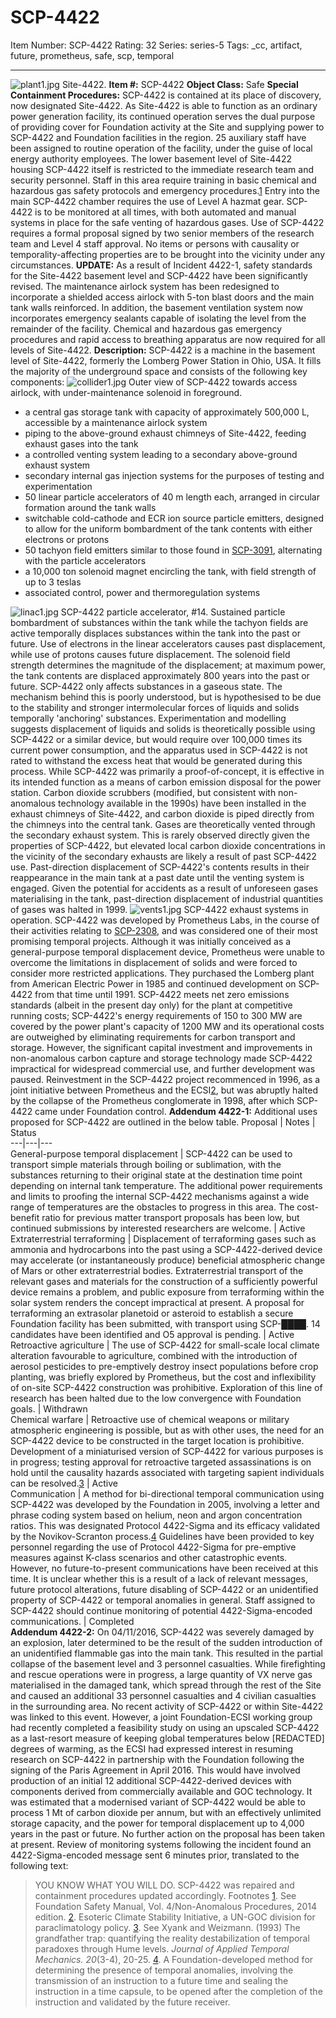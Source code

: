 # SCP-4422
Item Number: SCP-4422
Rating: 32
Series: series-5
Tags: _cc, artifact, future, prometheus, safe, scp, temporal

---

![plant1.jpg](https://scp-wiki.wdfiles.com/local--files/scp-4422/plant1.jpg)
Site-4422.
**Item #:** SCP-4422
**Object Class:** Safe
**Special Containment Procedures:** SCP-4422 is contained at its place of discovery, now designated Site-4422. As Site-4422 is able to function as an ordinary power generation facility, its continued operation serves the dual purpose of providing cover for Foundation activity at the Site and supplying power to SCP-4422 and Foundation facilities in the region. 25 auxiliary staff have been assigned to routine operation of the facility, under the guise of local energy authority employees.
The lower basement level of Site-4422 housing SCP-4422 itself is restricted to the immediate research team and security personnel. Staff in this area require training in basic chemical and hazardous gas safety protocols and emergency procedures.[1](javascript:;) Entry into the main SCP-4422 chamber requires the use of Level A hazmat gear. SCP-4422 is to be monitored at all times, with both automated and manual systems in place for the safe venting of hazardous gases.
Use of SCP-4422 requires a formal proposal signed by two senior members of the research team and Level 4 staff approval. No items or persons with causality or temporality-affecting properties are to be brought into the vicinity under any circumstances.
**UPDATE:** As a result of Incident 4422-1, safety standards for the Site-4422 basement level and SCP-4422 have been significantly revised. The maintenance airlock system has been redesigned to incorporate a shielded access airlock with 5-ton blast doors and the main tank walls reinforced. In addition, the basement ventilation system now incorporates emergency sealants capable of isolating the level from the remainder of the facility. Chemical and hazardous gas emergency procedures and rapid access to breathing apparatus are now required for all levels of Site-4422.
**Description:** SCP-4422 is a machine in the basement level of Site-4422, formerly the Lomberg Power Station in Ohio, USA. It fills the majority of the underground space and consists of the following key components:
![collider1.jpg](https://scp-wiki.wdfiles.com/local--files/scp-4422/collider1.jpg)
Outer view of SCP-4422 towards access airlock, with under-maintenance solenoid in foreground.
  * a central gas storage tank with capacity of approximately 500,000 L, accessible by a maintenance airlock system
  * piping to the above-ground exhaust chimneys of Site-4422, feeding exhaust gases into the tank
  * a controlled venting system leading to a secondary above-ground exhaust system
  * secondary internal gas injection systems for the purposes of testing and experimentation
  * 50 linear particle accelerators of 40 m length each, arranged in circular formation around the tank walls
  * switchable cold-cathode and ECR ion source particle emitters, designed to allow for the uniform bombardment of the tank contents with either electrons or protons
  * 50 tachyon field emitters similar to those found in [SCP-3091](/scp-3091), alternating with the particle accelerators
  * a 10,000 ton solenoid magnet encircling the tank, with field strength of up to 3 teslas
  * associated control, power and thermoregulation systems

![linac1.jpg](https://scp-wiki.wdfiles.com/local--files/scp-4422/linac1.jpg)
SCP-4422 particle accelerator, #14.
Sustained particle bombardment of substances within the tank while the tachyon fields are active temporally displaces substances within the tank into the past or future. Use of electrons in the linear accelerators causes past displacement, while use of protons causes future displacement. The solenoid field strength determines the magnitude of the displacement; at maximum power, the tank contents are displaced approximately 800 years into the past or future.
SCP-4422 only affects substances in a gaseous state. The mechanism behind this is poorly understood, but is hypothesised to be due to the stability and stronger intermolecular forces of liquids and solids temporally 'anchoring' substances. Experimentation and modelling suggests displacement of liquids and solids is theoretically possible using SCP-4422 or a similar device, but would require over 100,000 times its current power consumption, and the apparatus used in SCP-4422 is not rated to withstand the excess heat that would be generated during this process.
While SCP-4422 was primarily a proof-of-concept, it is effective in its intended function as a means of carbon emission disposal for the power station. Carbon dioxide scrubbers (modified, but consistent with non-anomalous technology available in the 1990s) have been installed in the exhaust chimneys of Site-4422, and carbon dioxide is piped directly from the chimneys into the central tank. Gases are theoretically vented through the secondary exhaust system. This is rarely observed directly given the properties of SCP-4422, but elevated local carbon dioxide concentrations in the vicinity of the secondary exhausts are likely a result of past SCP-4422 use. Past-direction displacement of SCP-4422's contents results in their reappearance in the main tank at a past date until the venting system is engaged. Given the potential for accidents as a result of unforeseen gases materialising in the tank, past-direction displacement of industrial quantities of gases was halted in 1999.
![vents1.jpg](https://scp-wiki.wdfiles.com/local--files/scp-4422/vents1.jpg)
SCP-4422 exhaust systems in operation.
SCP-4422 was developed by Prometheus Labs, in the course of their activities relating to [SCP-2308](/scp-2308), and was considered one of their most promising temporal projects. Although it was initially conceived as a general-purpose temporal displacement device, Prometheus were unable to overcome the limitations in displacement of solids and were forced to consider more restricted applications. They purchased the Lomberg plant from American Electric Power in 1985 and continued development on SCP-4422 from that time until 1991. SCP-4422 meets net zero emissions standards (albeit in the present day only) for the plant at competitive running costs; SCP-4422's energy requirements of 150 to 300 MW are covered by the power plant's capacity of 1200 MW and its operational costs are outweighed by eliminating requirements for carbon transport and storage. However, the significant capital investment and improvements in non-anomalous carbon capture and storage technology made SCP-4422 impractical for widespread commercial use, and further development was paused. Reinvestment in the SCP-4422 project recommenced in 1996, as a joint initiative between Prometheus and the ECSI[2](javascript:;), but was abruptly halted by the collapse of the Prometheus conglomerate in 1998, after which SCP-4422 came under Foundation control.
**Addendum 4422-1:** Additional uses proposed for SCP-4422 are outlined in the below table.
Proposal | Notes | Status  
---|---|---  
General-purpose temporal displacement | SCP-4422 can be used to transport simple materials through boiling or sublimation, with the substances returning to their original state at the destination time point depending on internal tank temperature. The additional power requirements and limits to proofing the internal SCP-4422 mechanisms against a wide range of temperatures are the obstacles to progress in this area. The cost-benefit ratio for previous matter transport proposals has been low, but continued submissions by interested researchers are welcome. | Active  
Extraterrestrial terraforming | Displacement of terraforming gases such as ammonia and hydrocarbons into the past using a SCP-4422-derived device may accelerate (or instantaneously produce) beneficial atmospheric change of Mars or other extraterrestrial bodies. Extraterrestrial transport of the relevant gases and materials for the construction of a sufficiently powerful device remains a problem, and public exposure from terraforming within the solar system renders the concept impractical at present. A proposal for terraforming an extrasolar planetoid or asteroid to establish a secure Foundation facility has been submitted, with transport using SCP-████. 14 candidates have been identified and O5 approval is pending. | Active  
Retroactive agriculture | The use of SCP-4422 for small-scale local climate alteration favourable to agriculture, combined with the introduction of aerosol pesticides to pre-emptively destroy insect populations before crop planting, was briefly explored by Prometheus, but the cost and inflexibility of on-site SCP-4422 construction was prohibitive. Exploration of this line of research has been halted due to the low convergence with Foundation goals. | Withdrawn  
Chemical warfare | Retroactive use of chemical weapons or military atmospheric engineering is possible, but as with other uses, the need for an SCP-4422 device to be constructed in the target location is prohibitive. Development of a miniaturised version of SCP-4422 for various purposes is in progress; testing approval for retroactive targeted assassinations is on hold until the causality hazards associated with targeting sapient individuals can be resolved.[3](javascript:;) | Active  
Communication | A method for bi-directional temporal communication using SCP-4422 was developed by the Foundation in 2005, involving a letter and phrase coding system based on helium, neon and argon concentration ratios. This was designated Protocol 4422-Sigma and its efficacy validated by the Novikov-Scranton process.[4](javascript:;) Guidelines have been provided to key personnel regarding the use of Protocol 4422-Sigma for pre-emptive measures against K-class scenarios and other catastrophic events. However, no future-to-present communications have been received at this time. It is unclear whether this is a result of a lack of relevant messages, future protocol alterations, future disabling of SCP-4422 or an unidentified property of SCP-4422 or temporal anomalies in general. Staff assigned to SCP-4422 should continue monitoring of potential 4422-Sigma-encoded communications. | Completed  
**Addendum 4422-2:**
On 04/11/2016, SCP-4422 was severely damaged by an explosion, later determined to be the result of the sudden introduction of an unidentified flammable gas into the main tank. This resulted in the partial collapse of the basement level and 3 personnel casualties. While firefighting and rescue operations were in progress, a large quantity of VX nerve gas materialised in the damaged tank, which spread through the rest of the Site and caused an additional 33 personnel casualties and 4 civilian casualties in the surrounding area.
No recent activity of SCP-4422 or within Site-4422 was linked to this event. However, a joint Foundation-ECSI working group had recently completed a feasibility study on using an upscaled SCP-4422 as a last-resort measure of keeping global temperatures below [REDACTED] degrees of warming, as the ECSI had expressed interest in resuming research on SCP-4422 in partnership with the Foundation following the signing of the Paris Agreement in April 2016. This would have involved production of an initial 12 additional SCP-4422-derived devices with components derived from commercially available and GOC technology. It was estimated that a modernised variant of SCP-4422 would be able to process 1 Mt of carbon dioxide per annum, but with an effectively unlimited storage capacity, and the power for temporal displacement up to 4,000 years in the past or future. No further action on the proposal has been taken at present.
Review of monitoring systems following the incident found an 4422-Sigma-encoded message sent 6 minutes prior, translated to the following text:
> YOU KNOW WHAT YOU WILL DO.
SCP-4422 was repaired and containment procedures updated accordingly.
Footnotes
[1](javascript:;). See Foundation Safety Manual, Vol. 4/Non-Anomalous Procedures, 2014 edition.
[2](javascript:;). Esoteric Climate Stability Initiative, a UN-GOC division for paraclimatology policy.
[3](javascript:;). See Xyank and Weizmann. (1993) The grandfather trap: quantifying the reality destabilization of temporal paradoxes through Hume levels. _Journal of Applied Temporal Mechanics. 20_(3-4), 20-25.
[4](javascript:;). A Foundation-developed method for determining the presence of temporal anomalies, involving the transmission of an instruction to a future time and sealing the instruction in a time capsule, to be opened after the completion of the instruction and validated by the future receiver.
